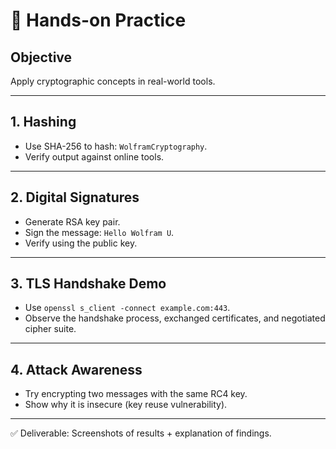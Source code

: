 # 🧪 Hands-on Practice

## Objective
Apply cryptographic concepts in real-world tools.

---

## 1. Hashing
- Use SHA-256 to hash: `WolframCryptography`.
- Verify output against online tools.

---

## 2. Digital Signatures
- Generate RSA key pair.
- Sign the message: `Hello Wolfram U`.
- Verify using the public key.

---

## 3. TLS Handshake Demo
- Use `openssl s_client -connect example.com:443`.
- Observe the handshake process, exchanged certificates, and negotiated cipher suite.

---

## 4. Attack Awareness
- Try encrypting two messages with the same RC4 key.
- Show why it is insecure (key reuse vulnerability).

---

✅ Deliverable: Screenshots of results + explanation of findings.
